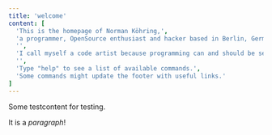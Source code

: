 ```yaml
---
title: 'welcome'
content: [
  'This is the homepage of Norman Köhring,',
  'a programmer, OpenSource enthusiast and hacker based in Berlin, Germany.',
  '',
  'I call myself a code artist because programming can and should be seen as a creative process. Therefore code is art. I love to craft pieces of art with code that are beautiful and elegant in their simplicity, readability and architecture.',
  '',
  'Type "help" to see a list of available commands.',
  'Some commands might update the footer with useful links.'
]
---
```


Some testcontent for testing.

It is a *paragraph*!
